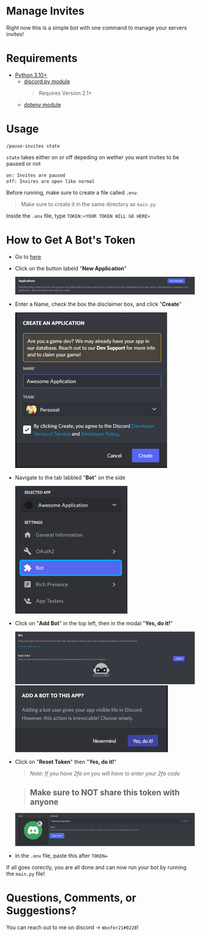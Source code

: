 # Manage Invites
Right now this is a simple bot with one command to manage your servers invites!

# Requirements
- [Python 3.10+](https://www.python.org/downloads/)
    - [discord.py module](https://pypi.org/project/discord.py/)
        > Requires Version 2.1+
    - [dotenv module](https://pypi.org/project/python-dotenv/)

# Usage
`/pause-invites state`

`state` takes either on or off depeding on wether you want invites to be paused or not
    
    on: Invites are paused
    off: Invires are open like normal

Before running, make sure to create a file called `.env`.
> Make sure to create it in the same directory as `main.py`

Inside the `.env` file, type `TOKEN:<YOUR TOKEN WILL GO HERE>`

# How to Get A Bot's Token
- Go to [here](https://discord.com/developers/applications)
- Click on the button labeld "**New Application**" 

    ![make new applicaiton](images/newApp.png)

- Enter a Name, check the box the disclaimer box, and click "**Create**" 

    ![give it a name and create it](images/name.png)

- Navigate to the tab labbled "**Bot**" on the side 

    ![navigate to bot page](images/botTab.png)

- Click on "**Add Bot**" in the top left, then in the modal "**Yes, do it!**"

    ![add bot button](images/addBot.png)
    ![yes, do it button](images/yes.png)

- Click on "**Reset Token**" then "**Yes, do it!**"
    > *Note: If you have 2fa on you will have to enter your 2fa code*
    
    > ## Make sure to **NOT** share this token with **anyone**

    ![reset token button](images/reset.png)

- In the `.env` file, paste this after `TOKEN=`

If all goes corectly, you are all done and can now run your bot by running the `main.py` file!

# Questions, Comments, or Suggestions?
You can reach out to me on discord -> `Woofer21#0220`!